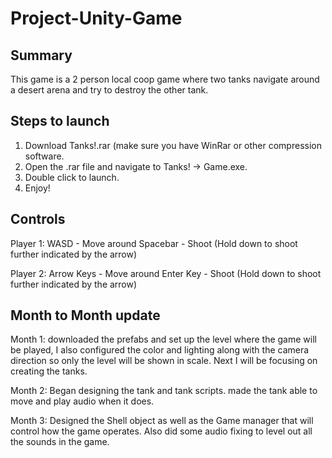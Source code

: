 # Project-Unity-Game

## Summary
This game is a 2 person local coop game where two tanks navigate around a desert arena and try to destroy the other tank. 

## Steps to launch

1. Download Tanks!.rar (make sure you have WinRar or other compression software.
2. Open the .rar file and navigate to Tanks! -> Game.exe.
3. Double click to launch.
4. Enjoy!


## Controls
Player 1:
WASD - Move around 
Spacebar - Shoot (Hold down to shoot further indicated by the arrow)

Player 2:
Arrow Keys - Move around
Enter Key -  Shoot (Hold down to shoot further indicated by the arrow)

## Month to Month update
Month 1: downloaded the prefabs and set up the level where the game will be played, I also configured the color and lighting along with the camera direction so only the level will be shown in scale. Next I will be focusing on creating the tanks.

Month 2: Began designing the tank and tank scripts. made the tank able to move and play audio when it does. 

Month 3: Designed the Shell object as well as the Game manager that will control how the game operates. Also did some audio fixing to level out all the sounds in the game. 


